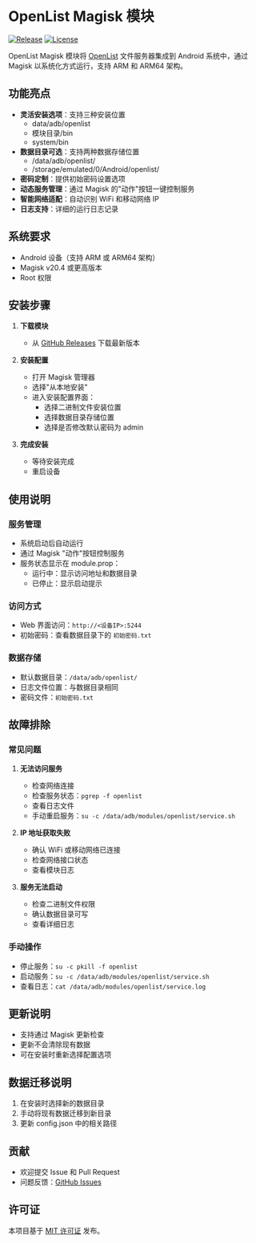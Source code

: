 # OpenList Magisk 模块

[![Release](https://img.shields.io/github/v/release/Alien-Et/OpenList-Magisk)](https://github.com/Alien-Et/OpenList-Magisk/releases)
[![License](https://img.shields.io/github/license/Alien-Et/OpenList-Magisk)](https://github.com/Alien-Et/OpenList-Magisk/blob/main/LICENSE)

OpenList Magisk 模块将 [OpenList](https://github.com/OpenListTeam/OpenList) 文件服务器集成到 Android 系统中，通过 Magisk 以系统化方式运行，支持 ARM 和 ARM64 架构。

## 功能亮点

- **灵活安装选项**：支持三种安装位置
  - data/adb/openlist
  - 模块目录/bin
  - system/bin
- **数据目录可选**：支持两种数据存储位置
  - /data/adb/openlist/
  - /storage/emulated/0/Android/openlist/
- **密码定制**：提供初始密码设置选项
- **动态服务管理**：通过 Magisk 的"动作"按钮一键控制服务
- **智能网络适配**：自动识别 WiFi 和移动网络 IP
- **日志支持**：详细的运行日志记录

## 系统要求

- Android 设备（支持 ARM 或 ARM64 架构）
- Magisk v20.4 或更高版本
- Root 权限

## 安装步骤

1. **下载模块**
   - 从 [GitHub Releases](https://github.com/Alien-Et/OpenList-Magisk/releases) 下载最新版本

2. **安装配置**
   - 打开 Magisk 管理器
   - 选择"从本地安装"
   - 进入安装配置界面：
     - 选择二进制文件安装位置
     - 选择数据目录存储位置
     - 选择是否修改默认密码为 admin

3. **完成安装**
   - 等待安装完成
   - 重启设备

## 使用说明

### 服务管理
- 系统启动后自动运行
- 通过 Magisk "动作"按钮控制服务
- 服务状态显示在 module.prop：
  - 运行中：显示访问地址和数据目录
  - 已停止：显示启动提示

### 访问方式
- Web 界面访问：`http://<设备IP>:5244`
- 初始密码：查看数据目录下的 `初始密码.txt`

### 数据存储
- 默认数据目录：`/data/adb/openlist/`
- 日志文件位置：与数据目录相同
- 密码文件：`初始密码.txt`

## 故障排除

### 常见问题
1. **无法访问服务**
   - 检查网络连接
   - 检查服务状态：`pgrep -f openlist`
   - 查看日志文件
   - 手动重启服务：`su -c /data/adb/modules/openlist/service.sh`

2. **IP 地址获取失败**
   - 确认 WiFi 或移动网络已连接
   - 检查网络接口状态
   - 查看模块日志

3. **服务无法启动**
   - 检查二进制文件权限
   - 确认数据目录可写
   - 查看详细日志

### 手动操作
- 停止服务：`su -c pkill -f openlist`
- 启动服务：`su -c /data/adb/modules/openlist/service.sh`
- 查看日志：`cat /data/adb/modules/openlist/service.log`

## 更新说明
- 支持通过 Magisk 更新检查
- 更新不会清除现有数据
- 可在安装时重新选择配置选项

## 数据迁移说明
1. 在安装时选择新的数据目录
2. 手动将现有数据迁移到新目录
3. 更新 config.json 中的相关路径

## 贡献
- 欢迎提交 Issue 和 Pull Request
- 问题反馈：[GitHub Issues](https://github.com/Alien-Et/OpenList-Magisk/issues)

## 许可证
本项目基于 [MIT 许可证](LICENSE) 发布。